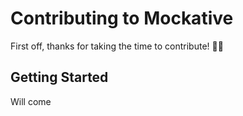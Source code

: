 # Contributing to Mockative

First off, thanks for taking the time to contribute! 🥳👏

## Getting Started

Will come
